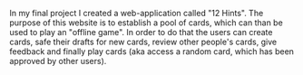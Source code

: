 In my final project I created a web-application called "12 Hints". The purpose of this website is to establish a pool of cards,
which can than be used to play an "offline game". In order to do that the users can create cards, safe their drafts for new cards,
review other people's cards, give feedback and finally play cards (aka access a random card, which has been approved by other users).
